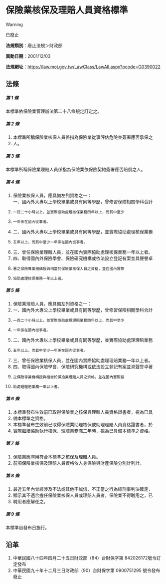 # 保險業核保及理賠人員資格標準
> [!WARNING]
> 已廢止

**法規類別**：廢止法規＞財政部

**異動日期**：2001/12/03  

**法規網址**：https://law.moj.gov.tw/LawClass/LawAll.aspx?pcode=G0390022



## 法條
##### 第 1 條
本標準依保險業管理辦法第二十八條規定訂定之。

##### 第 2 條
1. 本標準所稱保險業核保人員係指為保險業從事評估危險並簽署應否承保之
1. 人。

##### 第 3 條
本標準所稱保險業理賠人員係指為保險業依保險契約簽署應否賠償之人。

##### 第 4 條
1. 保險業核保人員，應具備左列資格之一：  
一、國內外大專以上學校畢業或具有同等學歷，曾修習保險相關學科合計
1.     一百二十小時以上，並實際協助處理核保業務四年以上，而其中至少
1.     一年係在國內從事者。
1. 二、國內外大專以上學校畢業或具有同等學歷，並實際協助處理核保業務
1.     五年以上，而其中至少一年係在國內從事者。
1. 三、曾任保險業理賠人員，並在國內實際協助處理核保業務一年以上者。
1. 四、取得國內外保險學會、保險研究機構或依法設立登記有案並具聲譽卓
1.     著之保險專業機構授與相當於保險業核保人員之資格，並在國內實際
1.     協助處理核保業務一年以上者。

##### 第 5 條
1. 保險業理賠人員，應具備左列資格之一：　
1. 一、國內外大專公上學校畢業或具有同等學歷，曾修習保險相關學科合計
1.     一百二十小時以上，並實際協助處理理賠業務四年以上，而其中至少
1.     一年係在國內從事者。
1. 二、國內外大專以上學校畢業或具有同等學歷，並實際協助處理理賠業務
1.     五年以上，而其中至少一年係在國內從事者。
1. 三、曾任保險業核保人員，並在國內實際協助處理理賠業務一年以上者。
1. 四、取得國內保險學會、保險研究機構或依法設立登記有案並具聲譽卓著
1.     之保險專業機構授與相當於保冾業理賠人員之資格，並在國內實際協
1.     助處理理賠業務一年以上者。

##### 第 6 條
1. 本標準發布生效前已取得保險業之核保與理賠人員資格證書者，視為已具
1. 備本標準之資格。
1. 本標準發布生效前已取得保險業助理核保或助理理賠人員資格證書者，於
1. 實際繼續協助執行核保、理賠業務滿二年時，視為已具備本標準之資格。

##### 第 7 條
1. 保險業應聘用符合本標準之核保及理賠人員。
1. 前項保險業核保及理賠人員資格依人身保險與財產保險分別計列計。

##### 第 8 條
1. 最近五年內曾經涉及不法或其他不誠信、不正當之行為經刑事判決確定，
1. 顯示其不適合擔任保險業核保人員或理賠人員者，保險業不得聘用之，已
1. 聘用者應解任之。

##### 第 9 條
本標準自發布日施行。

## 沿革
1. 中華民國八十四年四月二十五日財政部（84）台財保字第 842026172號令訂定發布
1. 中華民國九十年十二月三日財政部（90）台財保字第 0900751295 號令發布廢止
